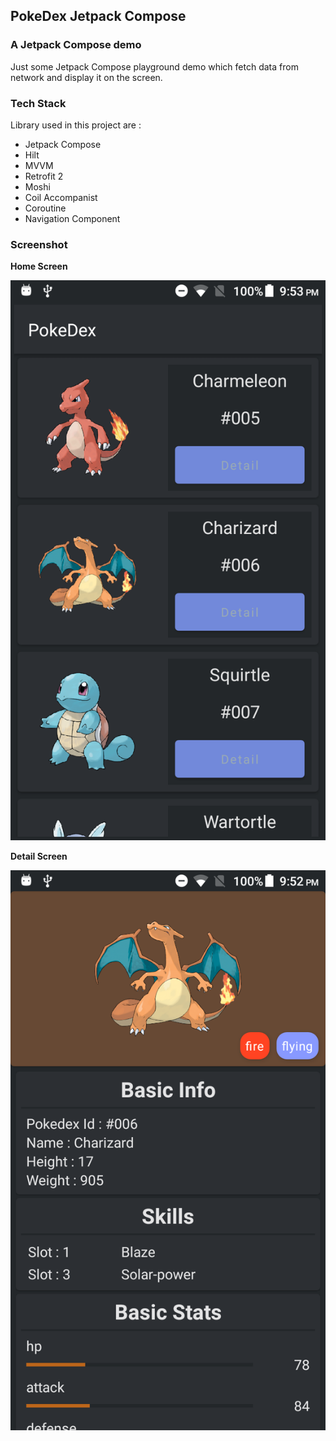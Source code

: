 ## PokeDex Jetpack Compose

### A Jetpack Compose demo
Just some Jetpack Compose playground demo which fetch data from network and display it on the
screen.

### Tech Stack
Library used in this project are :
* Jetpack Compose
* Hilt
* MVVM
* Retrofit 2
* Moshi
* Coil Accompanist
* Coroutine
* Navigation Component

### Screenshot
**Home Screen**

![image](https://github.com/herisulistiyanto/pokedex-compose/blob/main/screenshot/device-2021-03-08-215340.png)

**Detail Screen**

![image](https://github.com/herisulistiyanto/pokedex-compose/blob/main/screenshot/device-2021-03-08-215259.png)
